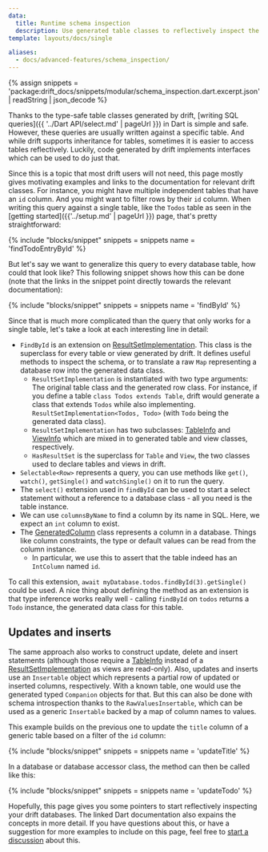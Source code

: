 ```yaml
---
data:
  title: Runtime schema inspection
  description: Use generated table classes to reflectively inspect the schema of your database.
template: layouts/docs/single

aliases:
  - docs/advanced-features/schema_inspection/
---
```


{% assign snippets = 'package:drift_docs/snippets/modular/schema_inspection.dart.excerpt.json' | readString | json_decode %}

Thanks to the type-safe table classes generated by drift, [writing SQL queries]({{ '../Dart API/select.md' | pageUrl }}) in Dart
is simple and safe.
However, these queries are usually written against a specific table. And while drift supports inheritance for tables, sometimes it is easier
to access tables reflectively. Luckily, code generated by drift implements interfaces which can be used to do just that.

Since this is a topic that most drift users will not need, this page mostly gives motivating examples and links to the documentation for relevant
drift classes.
For instance, you might have multiple independent tables that have an `id` column. And you might want to filter rows by their `id` column.
When writing this query against a single table, like the `Todos` table as seen in the [getting started]({{'../setup.md' | pageUrl }}) page,
that's pretty straightforward:

{% include "blocks/snippet" snippets = snippets name = 'findTodoEntryById' %}

But let's say we want to generalize this query to every database table, how could that look like?
This following snippet shows how this can be done (note that the links in the snippet point directly towards the relevant documentation):

{% include "blocks/snippet" snippets = snippets name = 'findById' %}

Since that is much more complicated than the query that only works for a single table, let's take a look at each interesting line in detail:

 - `FindById` is an extension on [ResultSetImplementation]. This class is the superclass for every table or view generated by drift.
   It defines useful methods to inspect the schema, or to translate a raw `Map` representing a database row into the generated data class.
   - `ResultSetImplementation` is instantiated with two type arguments: The original table class and the generated row class.
    For instance, if you define a table `class Todos extends Table`, drift would generate a class that extends `Todos` while also implementing.
    `ResultSetImplementation<Todos, Todo>` (with `Todo` being the generated data class).
   - `ResultSetImplementation` has two subclasses: [TableInfo] and [ViewInfo] which are mixed in to generated table and view classes, respectively.
   - `HasResultSet` is the superclass for `Table` and `View`, the two classes used to declare tables and views in drift.
- `Selectable<Row>` represents a query, you can use methods like `get()`, `watch()`, `getSingle()` and `watchSingle()` on it to run the query.
- The `select()` extension used in `findById` can be used to start a select statement without a reference to a database class - all you need is
  the table instance.
- We can use `columnsByName` to find a column by its name in SQL. Here, we expect an `int` column to exist.
- The [GeneratedColumn] class represents a column in a database. Things like column constraints, the type or default values can be read from the
  column instance.
  - In particular, we use this to assert that the table indeed has an `IntColumn` named `id`.

To call this extension, `await myDatabase.todos.findById(3).getSingle()` could be used.
A nice thing about defining the method as an extension is that type inference works really well - calling `findById` on `todos`
returns a `Todo` instance, the generated data class for this table.

## Updates and inserts

The same approach also works to construct update, delete and insert statements (although those require a [TableInfo] instead of a [ResultSetImplementation]
as views are read-only).
Also, updates and inserts use an `Insertable` object which represents a partial row of updated or
inserted columns, respectively.
With a known table, one would use the generated typed `Companion` objects for that.
But this can also be done with schema introspection thanks to the `RawValuesInsertable`, which
can be used as a generic `Insertable` backed by a map of column names to values.

This example builds on the previous one to update the `title` column of a generic table based on a filter
of the `id` column:

{% include "blocks/snippet" snippets = snippets name = 'updateTitle' %}

In a database or database accessor class, the method can then be called like this:

{% include "blocks/snippet" snippets = snippets name = 'updateTodo' %}

Hopefully, this page gives you some pointers to start reflectively inspecting your drift databases.
The linked Dart documentation also expains the concepts in more detail.
If you have questions about this, or have a suggestion for more examples to include on this page, feel free to [start a discussion](https://github.com/simolus3/drift/discussions/new?category=q-a) about this.

[ResultSetImplementation]: https://drift.simonbinder.eu/api/drift/resultsetimplementation-class
[TableInfo]: https://drift.simonbinder.eu/api/drift/tableinfo-mixin
[ViewInfo]: https://drift.simonbinder.eu/api/drift/viewinfo-class
[GeneratedColumn]: https://drift.simonbinder.eu/api/drift/generatedcolumn-class
